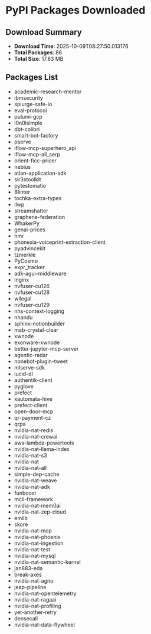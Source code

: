 # PyPI Packages Downloaded

## Download Summary
- **Download Time**: 2025-10-09T08:27:50.013176
- **Total Packages**: 86
- **Total Size**: 17.83 MB

## Packages List
- academic-research-mentor
- ibmsecurity
- splurge-safe-io
- eval-protocol
- pulumi-gcp
- l0n0lsimple
- dbt-colibri
- smart-bot-factory
- pserve
- iflow-mcp-superhero_api
- iflow-mcp-all_serp
- orient-ficc-pricer
- nebius
- atlan-application-sdk
- sir3stoolkit
- pytestomatio
- Blinter
- tochka-extra-types
- llwp
- streamshatter
- graphene-federation
- WhakerPy
- genai-prices
- hmr
- phonexia-voiceprint-extraction-client
- pyadvincekit
- tzmerkle
- PyCosmo
- expr_tracker
- adk-agui-middleware
- inginx
- nvfuser-cu126
- nvfuser-cu128
- wllegal
- nvfuser-cu129
- nhs-context-logging
- nhandu
- sphinx-notionbuilder
- mab-crystal-clear
- xwnode
- exonware-xwnode
- better-jupyter-mcp-server
- agentic-radar
- nonebot-plugin-tweet
- mlserve-sdk
- lucid-dl
- authentik-client
- pyglove
- prefect
- xautomata-hive
- prefect-client
- open-door-mcp
- qr-payment-cz
- qrpa
- nvidia-nat-redis
- nvidia-nat-crewai
- aws-lambda-powertools
- nvidia-nat-llama-index
- nvidia-nat-s3
- nvidia-nat
- nvidia-nat-all
- simple-dep-cache
- nvidia-nat-weave
- nvidia-nat-adk
- funboost
- mcli-framework
- nvidia-nat-mem0ai
- nvidia-nat-zep-cloud
- emlib
- skore
- nvidia-nat-mcp
- nvidia-nat-phoenix
- nvidia-nat-ingestion
- nvidia-nat-test
- nvidia-nat-mysql
- nvidia-nat-semantic-kernel
- jan883-eda
- break-axes
- nvidia-nat-agno
- jeap-pipeline
- nvidia-nat-opentelemetry
- nvidia-nat-ragaai
- nvidia-nat-profiling
- yet-another-retry
- densecall
- nvidia-nat-data-flywheel
